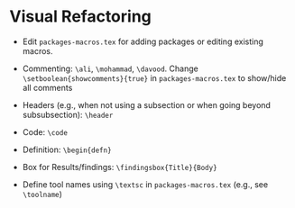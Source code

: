 # Visual Refactoring

- Edit `packages-macros.tex` for adding packages or editing existing macros.

- Commenting: `\ali`, `\mohammad`, `\davood`. Change `\setboolean{showcomments}{true}` in `packages-macros.tex` to show/hide all comments

- Headers (e.g., when not using a subsection or when going beyond subsubsection): `\header`

- Code: `\code`

- Definition: `\begin{defn}`

- Box for Results/findings: `\findingsbox{Title}{Body}`

- Define tool names using `\textsc` in `packages-macros.tex` (e.g., see `\toolname`)
